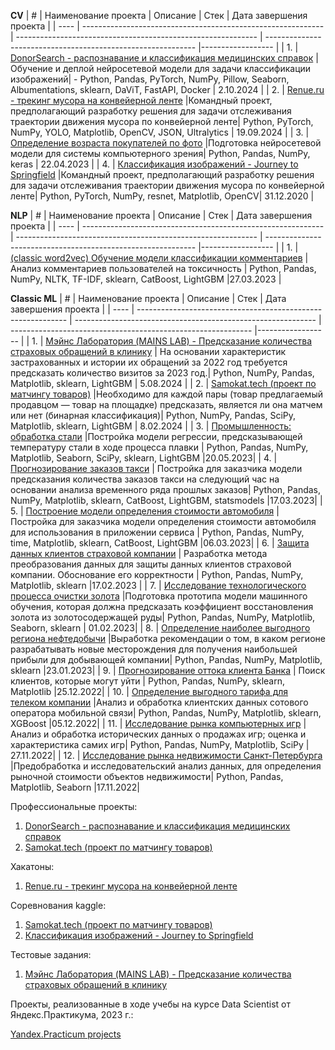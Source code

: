 **CV**
| #    | Наименование проекта                | Описание                                                     | Стек                                                         | Дата завершения проекта                                                         |
| ---- | ------------------------------------------------------------ | ------------------------------------------------------------ | ------------------------------------------------------------ |------------------ |
| 1.   | [DonorSearch - распознавание и классификация медицинских справок](https://github.com/burooom/ml_projects/tree/main/DonorSearcOCR) |Обучение и деплой нейросетевой модели для задачи классификации изображений| - Python, Pandas, PyTorch, NumPy, Pillow, Seaborn, Albumentations, sklearn, DaViT, FastAPI, Docker | 2.10.2024 |
| 2.   | [Renue.ru - трекинг мусора на конвейерной ленте](https://github.com/burooom/ml_projects/tree/main/Renue_hackathon_2024) |Командный проект, предполагающий разработку решения для задачи отслеживания траектории движения мусора по конвейерной ленте| Python, PyTorch, NumPy, YOLO, Matplotlib, OpenCV, JSON, Ultralytics | 19.09.2024 |
| 3.   | [Определение возраста покупателей по фото](https://github.com/burooom/ml_projects/tree/main/Yandex.Practicum_projects/Computer_vision-regression) |Подготовка нейросетевой модели для системы компьютерного зрения| Python, Pandas, NumPy, keras | 22.04.2023 |
| 4.   | [Классификация изображений - Journey to Springfield](https://github.com/burooom/ml_projects/tree/main/DL_School_projects) |Командный проект, предполагающий разработку решения для задачи отслеживания траектории движения мусора по конвейерной ленте| Python, PyTorch, NumPy, resnet, Matplotlib, OpenCV| 31.12.2020 |


**NLP**
| #    | Наименование проекта                | Описание                                                     | Стек                                                         | Дата завершения проекта                                                         |
| ---- | ------------------------------------------------------------ | ------------------------------------------------------------ | ------------------------------------------------------------ |------------------ |
| 1.   | [(classic word2vec) Обучение модели классификации комментариев](https://github.com/burooom/ml_projects/tree/main/Yandex.Practicum_projects/Comments_classification) | Анализ комментариев пользователей на токсичность | Python, Pandas, NumPy, NLTK, TF-IDF, sklearn, CatBoost, LightGBM |27.03.2023 |
<!-- | 2.   | [(BERT neural network) Обучение модели классификации комментариев](https://github.com/burooom/ml_projects/tree/main/Comments_classification) | Анализ комментариев пользователей на токсичность | Python, PyTorch, Pandas, NumPy, nltk, tf-idf, sklearn, BERT |-->

**Classic ML**
| #    | Наименование проекта                | Описание                                                     | Стек                                                         | Дата завершения проекта                                                         |
| ---- | ------------------------------------------------------------ | ------------------------------------------------------------ | ------------------------------------------------------------ |------------------ |
| 1.   | [Мэйнс Лаборатория (MAINS LAB) - Предсказание количества страховых обращений в клинику](https://github.com/burooom/ml_projects/tree/main/MAINS_LAB_test_case_2024/) | На основании характеристик застрахованных и истории их обращений за 2022 год требуется предсказать количество визитов за 2023 год.| Python, NumPy, Pandas, Matplotlib, sklearn, LightGBM | 5.08.2024 |
| 2.   | [Samokat.tech (проект по матчингу товаров)](https://github.com/burooom/ml_projects/tree/main/Smokat_Goods_matching_kaggle_2024) |Необходимо для каждой пары (товар предлагаемый продавцом — товар на площадке) предсказать, является ли она матчем или нет (бинарная классификация)| Python, NumPy, Pandas, SciPy, Matplotlib, sklearn, LightGBM | 8.02.2024 |
| 3.   | [Промышленность: обработка стали](https://github.com/burooom/ml_projects/tree/main/Yandex.Practicum_projects/Steel_production) |Постройка модели регрессии, предсказывающей температуру стали в ходе процесса плавки | Python, Pandas, NumPy, Matplotlib, Seaborn, SciPy, sklearn, LightGBM |20.05.2023|
| 4.   | [Прогнозирование заказов такси](https://github.com/burooom/ml_projects/tree/main/Yandex.Practicum_projects/Taxi_orders_forecasting) | Постройка для заказчика модели предсказания количества заказов такси на следующий час на основании анализа временного ряда прошлых заказов| Python, Pandas, NumPy, Matplotlib, sklearn, CatBoost, LightGBM, statsmodels |17.03.2023|
| 5.   | [Построение модели определения стоимости автомобиля](https://github.com/burooom/ml_projects/tree/main/Yandex.Practicum_projects/Car_pricing_model) | Постройка для заказчика модели определения стоимости автомобиля для использования в приложении сервиса | Python, Pandas, NumPy, time, Matplotlib, sklearn, CatBoost, LightGBM |06.03.2023|
| 6.   | [Защита данных клиентов страховой компании](https://github.com/burooom/ml_projects/tree/main/Yandex.Practicum_projects/Insurance) | Разработка метода преобразования данных для защиты данных клиентов страховой компании. Обоснование его корректности | Python, Pandas, NumPy, Matplotlib, sklearn |17.02.2023 |
| 7.   | [Исследование технологического процесса очистки золота](https://github.com/burooom/ml_projects/tree/main/Yandex.Practicum_projects/Gold_purification) |Подготовка прототипа модели машинного обучения, которая должна предсказать коэффициент восстановления золота из золотосодержащей руды| Python, Pandas, NumPy, Matplotlib, Seaborn, sklearn | 01.02.2023|
| 8.   | [Определение наиболее выгодного региона нефтедобычи](https://github.com/burooom/ml_projects/tree/main/Yandex.Practicum_projects/Oil_extraction) |Выработка рекомендации о том, в каком регионе разрабатывать новые месторождения для получения наибольшей прибыли для добывающей компании| Python, Pandas, NumPy, Matplotlib, sklearn |23.01.2023|
| 9.   | [Прогнозирование оттока клиента Банка](https://github.com/burooom/ml_projects/tree/main/Yandex.Practicum_projects/Bank_churn_rate) | Поиск клиентов, которые могут уйти | Python, Pandas, NumPy, sklearn, Matplotlib       |25.12.2022|
| 10.   | [Определение выгодного тарифа для телеком компании](https://github.com/burooom/ml_projects/tree/main/Yandex.Practicum_projects/Telecom) |Анализ и обработка клиентских данных сотового оператора мобильной связи| Python, Pandas, NumPy, Matplotlib, sklearn, XGBoost |05.12.2022|
| 11.   | [Исследование рынка компьютерных игр](https://github.com/burooom/ml_projects/tree/main/Yandex.Practicum_projects/Game_market_research) |Анализ и обработка исторических данных о продажах игр; оценка и характеристика самих игр| Python, Pandas, NumPy, Matplotlib, SciPy | 27.11.2022|
| 12.   | [Исследование рынка недвижимости Санкт-Петербурга](https://github.com/burooom/ml_projects/tree/main/Yandex.Practicum_projects/Real_estate_analysis) |Предобработка и исследовательский анализ данных, для определения рыночной стоимости объектов недвижимости| Python, Pandas, Matplotlib, Seaborn |17.11.2022|


Профессиональные проекты:

1. [DonorSearch - распознавание и классификация медицинских справок](https://github.com/burooom/ml_projects/tree/main/DonorSearcOCR)
2. [Samokat.tech (проект по матчингу товаров)](https://github.com/burooom/ml_projects/tree/main/Smokat_Goods_matching_kaggle_2024)

Хакатоны:

1. [Renue.ru - трекинг мусора на конвейерной ленте](https://github.com/burooom/ml_projects/tree/main/Renue_hackathon_2024)

Соревнования kaggle:

1. [Samokat.tech (проект по матчингу товаров)](https://github.com/burooom/ml_projects/tree/main/Smokat_Goods_matching_kaggle_2024)
2. [Классификация изображений - Journey to Springfield](https://github.com/burooom/ml_projects/tree/main/DL_School_projects)

Тестовые задания:

1. [Мэйнс Лаборатория (MAINS LAB) - Предсказание количества страховых обращений в клинику](https://github.com/burooom/ml_projects/tree/main/MAINS_LAB_test_case_2024/)

Проекты, реализованные в ходе учебы на курсе Data Scientist от Яндекс.Практикума, 2023 г.:

[Yandex.Practicum projects](https://github.com/burooom/ml_projects/tree/main/Yandex.Practicum_projects)



